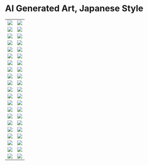 # AI Generated Art, Japanese Style

| | |
| --- | --- |
| [![](polaroids/a-new-tomorrow.png)](a-new-tomorrow.jpg) | [![](polaroids/after-work.png)](after-work.jpg) |
| [![](polaroids/autumn-leaves.png)](autumn-leaves.jpg) | [![](polaroids/autumn.png)](autumn.jpg) |
| [![](polaroids/awakening.png)](awakening.jpg) | [![](polaroids/blue-hour.png)](blue-hour.jpg) |
| [![](polaroids/city-nights.png)](city-nights.jpg) | [![](polaroids/dusk.png)](dusk.jpg) |
| [![](polaroids/friends.png)](friends.jpg) | [![](polaroids/friendship.png)](friendship.jpg) |
| [![](polaroids/going-to-sea.png)](going-to-sea.jpg) | [![](polaroids/greece.png)](greece.jpg) |
| [![](polaroids/happy-new-year.png)](happy-new-year.jpg) | [![](polaroids/italia.png)](italia.jpg) |
| [![](polaroids/late-hour.png)](late-hour.jpg) | [![](polaroids/late-summer.png)](late-summer.jpg) |
| [![](polaroids/letters-to-you.png)](letters-to-you.jpg) | [![](polaroids/near-the-coast.png)](near-the-coast.jpg) |
| [![](polaroids/night-at-the-opera.png)](night-at-the-opera.jpg) | [![](polaroids/night.png)](night.jpg) |
| [![](polaroids/paris.png)](paris.jpg) | [![](polaroids/play.png)](play.jpg) |
| [![](polaroids/rome.png)](rome.jpg) | [![](polaroids/sato.png)](sato.jpg) |
| [![](polaroids/street-cafe.png)](street-cafe.jpg) | [![](polaroids/studying.png)](studying.jpg) |
| [![](polaroids/summer-night.png)](summer-night.jpg) | [![](polaroids/sunrise-in-mykonos.png)](sunrise-in-mykonos.jpg) |
| [![](polaroids/sunrise.png)](sunrise.jpg) | [![](polaroids/tea.png)](tea.jpg) |
| [![](polaroids/teatime.png)](teatime.jpg) | [![](polaroids/the-bookstore.png)](the-bookstore.jpg) |
| [![](polaroids/the-garden.png)](the-garden.jpg) | [![](polaroids/the-library.png)](the-library.jpg) |
| [![](polaroids/the-mine.png)](the-mine.jpg) | [![](polaroids/the-park.png)](the-park.jpg) |
| [![](polaroids/the-poem.png)](the-poem.jpg) | [![](polaroids/the-singer.png)](the-singer.jpg) |
| [![](polaroids/the-train.png)](the-train.jpg) | [![](polaroids/waiting-for-you.png)](waiting-for-you.jpg) |
| [![](polaroids/waiting.png)](waiting.jpg) | [![](polaroids/winter-morning.png)](winter-morning.jpg) |
